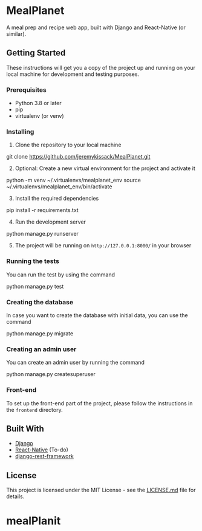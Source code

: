 # MealPlanet

A meal prep and recipe web app, built with Django and React-Native (or similar).

## Getting Started

These instructions will get you a copy of the project up and running on your local machine for development and testing purposes.

### Prerequisites

- Python 3.8 or later
- pip
- virtualenv (or venv)

### Installing

1. Clone the repository to your local machine

git clone https://github.com/jeremykissack/MealPlanet.git


2. Optional: Create a new virtual environment for the project and activate it

python -m venv ~/.virtualenvs/mealplanet_env
source ~/.virtualenvs/mealplanet_env/bin/activate


3. Install the required dependencies

pip install -r requirements.txt


4. Run the development server

python manage.py runserver


5. The project will be running on `http://127.0.0.1:8000/` in your browser

### Running the tests

You can run the test by using the command

python manage.py test


### Creating the database

In case you want to create the database with initial data, you can use the command

python manage.py migrate


### Creating an admin user

You can create an admin user by running the command

python manage.py createsuperuser


### Front-end

To set up the front-end part of the project, please follow the instructions in the `frontend` directory.

## Built With

- [Django](https://www.djangoproject.com/)
- [React-Native](https://reactnative.dev/) (To-do)
- [django-rest-framework](https://www.django-rest-framework.org/)

## License

This project is licensed under the MIT License - see the [LICENSE.md](LICENSE.md) file for details.

# mealPlanit
